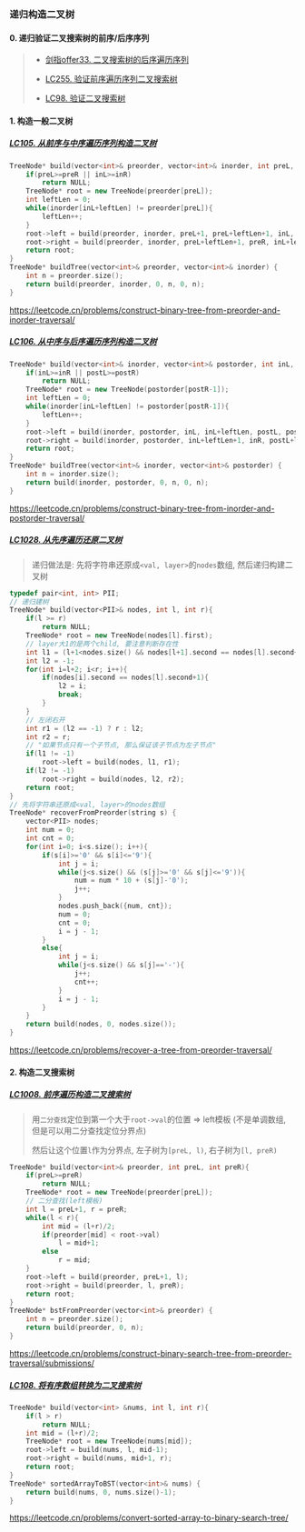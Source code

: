 ### 递归构造二叉树

#### 0. 递归验证二叉搜索树的前序/后序序列
> - [剑指offer33. 二叉搜索树的后序遍历序列](/workspace/Offer%2033.%20%E4%BA%8C%E5%8F%89%E6%90%9C%E7%B4%A2%E6%A0%91%E7%9A%84%E5%90%8E%E5%BA%8F%E9%81%8D%E5%8E%86%E5%BA%8F%E5%88%97.cpp)
> 
> - [LC255. 验证前序遍历序列二叉搜索树](/workspace/255.%20%E9%AA%8C%E8%AF%81%E5%89%8D%E5%BA%8F%E9%81%8D%E5%8E%86%E5%BA%8F%E5%88%97%E4%BA%8C%E5%8F%89%E6%90%9C%E7%B4%A2%E6%A0%91.cpp)
>
> - [LC98. 验证二叉搜索树](/workspace/98.验证二叉搜索树.cpp)


#### 1. 构造一般二叉树
##### [LC105. 从前序与中序遍历序列构造二叉树](/workspace/105.%E4%BB%8E%E5%89%8D%E5%BA%8F%E4%B8%8E%E4%B8%AD%E5%BA%8F%E9%81%8D%E5%8E%86%E5%BA%8F%E5%88%97%E6%9E%84%E9%80%A0%E4%BA%8C%E5%8F%89%E6%A0%91.cpp)

```CPP
TreeNode* build(vector<int>& preorder, vector<int>& inorder, int preL, int preR, int inL, int inR){
    if(preL>=preR || inL>=inR)
        return NULL;
    TreeNode* root = new TreeNode(preorder[preL]);
    int leftLen = 0;
    while(inorder[inL+leftLen] != preorder[preL]){
        leftLen++;
    }
    root->left = build(preorder, inorder, preL+1, preL+leftLen+1, inL, inL+leftLen);
    root->right = build(preorder, inorder, preL+leftLen+1, preR, inL+leftLen+1, inR);
    return root;
}
TreeNode* buildTree(vector<int>& preorder, vector<int>& inorder) {
    int n = preorder.size();
    return build(preorder, inorder, 0, n, 0, n);
}
```
https://leetcode.cn/problems/construct-binary-tree-from-preorder-and-inorder-traversal/


##### [LC106. 从中序与后序遍历序列构造二叉树](/workspace/106.%E4%BB%8E%E4%B8%AD%E5%BA%8F%E4%B8%8E%E5%90%8E%E5%BA%8F%E9%81%8D%E5%8E%86%E5%BA%8F%E5%88%97%E6%9E%84%E9%80%A0%E4%BA%8C%E5%8F%89%E6%A0%91.cpp)

```CPP
TreeNode* build(vector<int>& inorder, vector<int>& postorder, int inL, int inR, int postL, int postR){
    if(inL>=inR || postL>=postR)
        return NULL;
    TreeNode* root = new TreeNode(postorder[postR-1]);
    int leftLen = 0;
    while(inorder[inL+leftLen] != postorder[postR-1]){
        leftLen++;
    }
    root->left = build(inorder, postorder, inL, inL+leftLen, postL, postL+leftLen);
    root->right = build(inorder, postorder, inL+leftLen+1, inR, postL+leftLen, postR-1);
    return root;
}
TreeNode* buildTree(vector<int>& inorder, vector<int>& postorder) {
    int n = inorder.size();
    return build(inorder, postorder, 0, n, 0, n);
}
```
https://leetcode.cn/problems/construct-binary-tree-from-inorder-and-postorder-traversal/


##### [LC1028. 从先序遍历还原二叉树](/workspace/1028.%E4%BB%8E%E5%85%88%E5%BA%8F%E9%81%8D%E5%8E%86%E8%BF%98%E5%8E%9F%E4%BA%8C%E5%8F%89%E6%A0%91.cpp)

> 递归做法是: 先将字符串还原成`<val, layer>`的`nodes`数组, 然后递归构建二叉树

```CPP
typedef pair<int, int> PII;
// 递归建树
TreeNode* build(vector<PII>& nodes, int l, int r){
    if(l >= r)
        return NULL;
    TreeNode* root = new TreeNode(nodes[l].first);
    // layer大1的是两个child, 要注意判断存在性
    int l1 = (l+1<nodes.size() && nodes[l+1].second == nodes[l].second+1) ? l+1: -1;
    int l2 = -1;
    for(int i=l+2; i<r; i++){
        if(nodes[i].second == nodes[l].second+1){
            l2 = i;
            break;
        }
    }
    // 左闭右开
    int r1 = (l2 == -1) ? r : l2;
    int r2 = r;
    // "如果节点只有一个子节点, 那么保证该子节点为左子节点"
    if(l1 != -1)
        root->left = build(nodes, l1, r1);
    if(l2 != -1)
        root->right = build(nodes, l2, r2);
    return root;
}
// 先将字符串还原成<val, layer>的nodes数组
TreeNode* recoverFromPreorder(string s) {
    vector<PII> nodes;
    int num = 0;
    int cnt = 0;
    for(int i=0; i<s.size(); i++){
        if(s[i]>='0' && s[i]<='9'){
            int j = i;
            while(j<s.size() && (s[j]>='0' && s[j]<='9')){
                num = num * 10 + (s[j]-'0');
                j++;
            }
            nodes.push_back({num, cnt});
            num = 0;
            cnt = 0;
            i = j - 1;
        }
        else{
            int j = i;
            while(j<s.size() && s[j]=='-'){
                j++;
                cnt++;
            }
            i = j - 1;
        }
    }
    return build(nodes, 0, nodes.size());
}
```
https://leetcode.cn/problems/recover-a-tree-from-preorder-traversal/


#### 2. 构造二叉搜索树

##### [LC1008. 前序遍历构造二叉搜索树](/workspace/1008.%E5%89%8D%E5%BA%8F%E9%81%8D%E5%8E%86%E6%9E%84%E9%80%A0%E4%BA%8C%E5%8F%89%E6%90%9C%E7%B4%A2%E6%A0%91.cpp)

> 用`二分查找`定位到第一个大于`root->val`的位置 => left模板 (不是单调数组, 但是可以用二分查找定位分界点)
>
> 然后让这个位置`l`作为分界点, 左子树为`[preL, l)`, 右子树为`[l, preR)`

```CPP
TreeNode* build(vector<int>& preorder, int preL, int preR){
    if(preL>=preR)
        return NULL;
    TreeNode* root = new TreeNode(preorder[preL]);
    // 二分查找(left模板)
    int l = preL+1, r = preR;
    while(l < r){
        int mid = (l+r)/2;
        if(preorder[mid] < root->val)
            l = mid+1;
        else
            r = mid;
    }
    root->left = build(preorder, preL+1, l);
    root->right = build(preorder, l, preR);
    return root;
}
TreeNode* bstFromPreorder(vector<int>& preorder) {
    int n = preorder.size();
    return build(preorder, 0, n);
}
```
https://leetcode.cn/problems/construct-binary-search-tree-from-preorder-traversal/submissions/


##### [LC108. 将有序数组转换为二叉搜索树](/workspace/108.将有序数组转换为二叉搜索树.cpp)

```CPP
TreeNode* build(vector<int> &nums, int l, int r){
    if(l > r)
        return NULL;
    int mid = (l+r)/2;
    TreeNode* root = new TreeNode(nums[mid]);
    root->left = build(nums, l, mid-1);
    root->right = build(nums, mid+1, r);
    return root;
}
TreeNode* sortedArrayToBST(vector<int>& nums) {
    return build(nums, 0, nums.size()-1);
}
```
https://leetcode.cn/problems/convert-sorted-array-to-binary-search-tree/